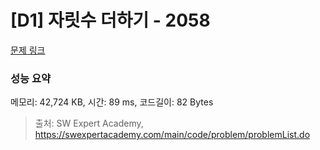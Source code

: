 # [D1] 자릿수 더하기 - 2058 

[문제 링크](https://swexpertacademy.com/main/code/problem/problemDetail.do?contestProbId=AV5QPRjqA10DFAUq) 

### 성능 요약

메모리: 42,724 KB, 시간: 89 ms, 코드길이: 82 Bytes



> 출처: SW Expert Academy, https://swexpertacademy.com/main/code/problem/problemList.do